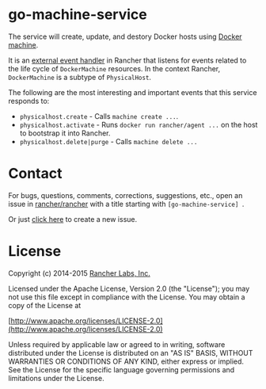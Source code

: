 # go-machine-service
The service will create, update, and destory Docker hosts using [Docker machine](https://github.com/docker/machine).

It is an [external event handler](https://github.com/rancher/cattle/blob/master/docs/examples/handler-bash/simple_handler.sh) in Rancher that listens for events related to the life cycle of ```DockerMachine``` resources. In the context Rancher, ```DockerMachine``` is a subtype of ```PhysicalHost```. 

The following are the most interesting and important events that this service responds to:
* ```physicalhost.create``` - Calls ```machine create ...```.
* ```physicalhost.activate``` - Runs ```docker run rancher/agent ...``` on the host to bootstrap it into Rancher.
* ```physicalhost.delete|purge``` - Calls ```machine delete ...```

# Contact
For bugs, questions, comments, corrections, suggestions, etc., open an issue in
 [rancher/rancher](//github.com/rancher/rancher/issues) with a title starting with `[go-machine-service] `.

Or just [click here](//github.com/rancher/rancher/issues/new?title=%5Bgo-machine-service%5D%20) to create a new issue.

# License
Copyright (c) 2014-2015 [Rancher Labs, Inc.](http://rancher.com)

Licensed under the Apache License, Version 2.0 (the "License");
you may not use this file except in compliance with the License.
You may obtain a copy of the License at

[http://www.apache.org/licenses/LICENSE-2.0](http://www.apache.org/licenses/LICENSE-2.0)

Unless required by applicable law or agreed to in writing, software
distributed under the License is distributed on an "AS IS" BASIS,
WITHOUT WARRANTIES OR CONDITIONS OF ANY KIND, either express or implied.
See the License for the specific language governing permissions and
limitations under the License.

